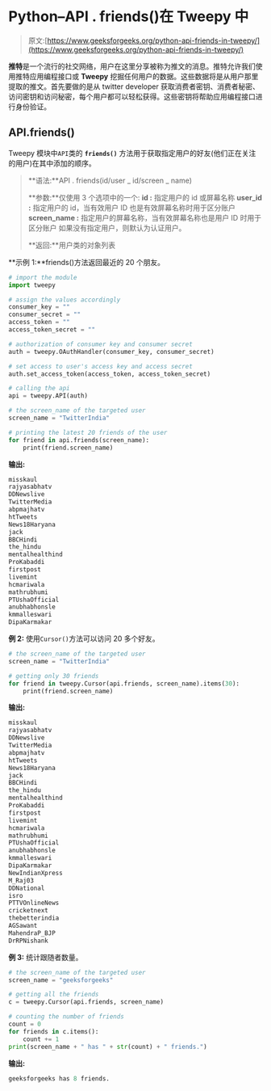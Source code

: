 # Python–API . friends()在 Tweepy 中

> 原文:[https://www.geeksforgeeks.org/python-api-friends-in-tweepy/](https://www.geeksforgeeks.org/python-api-friends-in-tweepy/)

**推特**是一个流行的社交网络，用户在这里分享被称为推文的消息。推特允许我们使用推特应用编程接口或 **Tweepy** 挖掘任何用户的数据。这些数据将是从用户那里提取的推文。首先要做的是从 twitter developer 获取消费者密钥、消费者秘密、访问密钥和访问秘密，每个用户都可以轻松获得。这些密钥将帮助应用编程接口进行身份验证。

## API.friends()

Tweepy 模块中`API`类的 **`friends()`** 方法用于获取指定用户的好友(他们正在关注的用户)在其中添加的顺序。

> **语法:**API . friends(id/user _ id/screen _ name)
> 
> **参数:**仅使用 3 个选项中的一个:
> **id :** 指定用户的 id 或屏幕名称
> **user_id :** 指定用户的 id，当有效用户 ID 也是有效屏幕名称时用于区分账户
> **screen_name :** 指定用户的屏幕名称，当有效屏幕名称也是用户 ID 时用于区分账户
> 如果没有指定用户，则默认为认证用户。
> 
> **返回:**用户类的对象列表

**示例 1:**friends()方法返回最近的 20 个朋友。

```py
# import the module
import tweepy

# assign the values accordingly
consumer_key = ""
consumer_secret = ""
access_token = ""
access_token_secret = ""

# authorization of consumer key and consumer secret
auth = tweepy.OAuthHandler(consumer_key, consumer_secret)

# set access to user's access key and access secret 
auth.set_access_token(access_token, access_token_secret)

# calling the api 
api = tweepy.API(auth)

# the screen_name of the targeted user
screen_name = "TwitterIndia"

# printing the latest 20 friends of the user
for friend in api.friends(screen_name):
    print(friend.screen_name)
```

**输出:**

```py
misskaul
rajyasabhatv
DDNewslive
TwitterMedia
abpmajhatv
htTweets
News18Haryana
jack
BBCHindi
the_hindu
mentalhealthind
ProKabaddi
firstpost
livemint
hcmariwala
mathrubhumi
PTUshaOfficial
anubhabhonsle
kmmalleswari
DipaKarmakar

```

**例 2:** 使用`Cursor()`方法可以访问 20 多个好友。

```py
# the screen_name of the targeted user
screen_name = "TwitterIndia"

# getting only 30 friends
for friend in tweepy.Cursor(api.friends, screen_name).items(30):
    print(friend.screen_name)
```

**输出:**

```py
misskaul
rajyasabhatv
DDNewslive
TwitterMedia
abpmajhatv
htTweets
News18Haryana
jack
BBCHindi
the_hindu
mentalhealthind
ProKabaddi
firstpost
livemint
hcmariwala
mathrubhumi
PTUshaOfficial
anubhabhonsle
kmmalleswari
DipaKarmakar
NewIndianXpress
M_Raj03
DDNational
isro
PTTVOnlineNews
cricketnext
thebetterindia
AGSawant
MahendraP_BJP
DrRPNishank

```

**例 3:** 统计跟随者数量。

```py
# the screen_name of the targeted user
screen_name = "geeksforgeeks"

# getting all the friends
c = tweepy.Cursor(api.friends, screen_name)

# counting the number of friends
count = 0
for friends in c.items():
    count += 1
print(screen_name + " has " + str(count) + " friends.")
```

**输出:**

```py
geeksforgeeks has 8 friends.
```